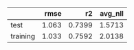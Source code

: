 |          |   rmse |     r2 |   avg_nll |
|:---------|-------:|-------:|----------:|
| test     |  1.063 | 0.7399 |    1.5713 |
| training |  1.033 | 0.7592 |    2.0138 |